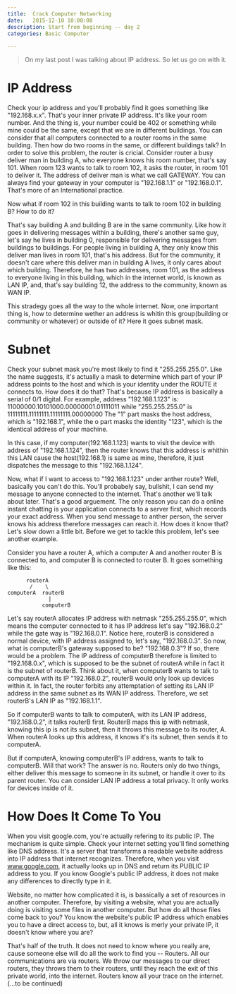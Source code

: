```yaml
---
title:  Crack Computer Networking
date:   2015-12-10 10:00:00
description: Start from beginning -- day 2
categories: Basic Computer

---
```


> On my last post I was talking about IP address. So let us go on with it.

# IP Address
Check your ip address and you'll probably find it goes something like "192.168.x.x". That's your inner private IP address. It's like your room number. And the thing is, your number could be 402 or something while mine could be the same, except that we are in different buildings. You can consider that all computers connected to a router rooms in the same building. Then how do two rooms in the same, or different buildings talk? In order to solve this problem, the router is cricial. Consider router a busy deliver man in building A, who everyone knows his room number, that's say 101. When room 123 wants to talk to room 102, it asks the router, in room 101 to deliver it. The address of deliver man is what we call GATEWAY. You can always find your gateway in your computer is "192.168.1.1" or "192.168.0.1". That's more of an International practice.  

Now what if room 102 in this building wants to talk to room 102 in building B? How to do it?

That's say building A and building B are in the same community. Like how it goes in delivering messages within a building, there's another same guy, let's say he lives in building 0, responsible for delivering messages from buildings to buildings. For people living in building A, they only know this deliver man lives in room 101, that's his address. But for the community, it doesn't care where this deliver man in building A lives, it only cares about which building. Therefore, he has two addresses, room 101, as the address to everyone living in this building, which in the internet world, is known as LAN IP, and, that's say building 12, the address to the community, known as WAN IP.   

This stradegy goes all the way to the whole internet. Now, one important thing is, how to determine wether an address is whitin this group(building or community or whatever) or outside of it? Here it goes subnet mask.

# Subnet
Check your subnet mask you're most likely to  find it "255.255.255.0". Like the name suggests, it's actually a mask to determine which part of your IP address points to the host and which is your identity under the ROUTE it connects to. How does it do that? That's because IP address is basically a serial of 0/1 digital. For example, address "192.168.1.123" is:
11000000.10101000.00000001.01111011
while "255.255.255.0" is
11111111.11111111.11111111.00000000 
The "1" part masks the host address, which is "192.168.1", while the o part masks the identity "123", which is the identical address of your machine.

In this case, if my computer(192.168.1.123) wants to visit the device with address of "192.168.1.124", then the router knows that this address is whithin this LAN cause the host(192.168.1) is  same as mine, therefore, it just dispatches the message to this "192.168.1.124". 

Now, what if I want to access to "192.168.1.123" under anther route? Well, basically you can't do this. You'll probabely say, bullshit, I can send my message to anyone connected to the internet. That's another we'll talk about later. That's a good arguement. The only reason you can do a online instant chatting is your application connects to a server first, which records your exact address. When you send message to anther person, the server knows his address therefore messages can reach it. How does it know that? Let's slow down a little bit. Before we get to tackle this problem, let's see another example.   

Consider you have a router A, which a computer A and another router B is connected to, and computer B is connected to router B. It goes something like this:

          routerA
           /    \
    computerA  routerB
                 |
               computerB

Let's say routerA allocates IP address with netmask "255.255.255.0", which means the computer connected to it has IP address let's say "192.168.0.2" while the gate way is "192.168.0.1". Notice here, routerB is considered a normal device, with IP address assigned to, let's say,  "192.168.0.3". So now, what is computerB's gateway supposed to be? "192.168.0.3"? If so, there would be a problem. The IP address of computerB therefore is limited to "192.168.0.x", which is supposed to be the subnet of routerA while in fact it is the subnet of routerB. Think about it, when computerB wants to talk to computerA with its IP "192.168.0.2", routerB would only look up devices within it. In fact, the router forbits any attemptation of setting its LAN IP address in the same subnet as its WAN IP address. Therefore, we set routerB's LAN IP as "192.168.1.1". 

So if computerB wants to talk to computerA, with its LAN IP address, "192.168.0.2", it talks routerB first. RouterB maps this ip with netmask, knowing this ip is not its subnet, then it throws this message to its router, A.  When routerA looks up this address, it knows it's its subnet, then sends it to computerA. 

But if computerA, knowing computerB's IP address, wants to talk to computerB. Will that work? The answer is no. Routers only do two things, either deliver this message to someone in its subnet, or handle it over to its parent router. You can consider LAN IP address a total privacy. It only works for devices inside of it. 

# How Does It Come To You
When you visit google.com, you're actually refering to its public IP. The mechanism is quite simple. Check your internet setting you'll find something like DNS address. It's a server that transforms a readable website address into IP address that internet recognizes. Therefore, when you visit www.google.com, it actually looks up in DNS and return its PUBLIC IP address to you. If you know Google's public IP address, it does not make any differences to directly type in it. 

Website, no matter how complicated it is, is bassically a set of resources in another computer. Therefore, by visiting a website, what you are actually doing is visiting some files in another computer. But how do all those files come back to you? You know the website's public IP address which enables you to have a direct access to, but, all it knows is merly your private IP, it doesn't know where you are?

That's half of the truth. It does not need to know where you really are, cause someone else will do all the work to find you -- Routers. All our communications are via routers. We throw our messages to our direct routers, they throws them to their routers, until they reach the exit of this private world, into the internet. Routers know all your trace on the internet. 
(...to be continued)
